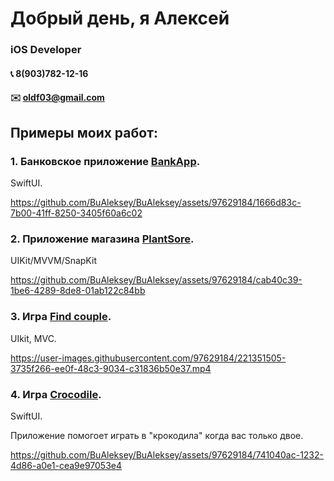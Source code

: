 # Добрый день, я Алексей
### iOS Developer <img height="15" width="15" src="https://cdn.simpleicons.org/Apple/yellow"/>
#### :telephone_receiver:  8(903)782-12-16
#### :envelope:  oldf03@gmail.com

## Примеры моих работ:

### 1. Банковское приложение [BankApp](https://github.com/BuAleksey/BankApp).

SwiftUI.

https://github.com/BuAleksey/BuAleksey/assets/97629184/1666d83c-7b00-41ff-8250-3405f60a6c02

### 2. Приложение магазина [PlantSore](https://github.com/BuAleksey/PlantSrore).

UIKit/MVVM/SnapKit

https://github.com/BuAleksey/BuAleksey/assets/97629184/cab40c39-1be6-4289-8de8-01ab122c84bb

### 3. Игра [Find couple](https://github.com/BuAleksey/Find-couple.git).

UIkit, MVC.

https://user-images.githubusercontent.com/97629184/221351505-3735f266-ee0f-48c3-9034-c31836b50e37.mp4

### 4. Игра [Crocodile](https://github.com/BuAleksey/CrocodileApp).

SwiftUI.

Приложение помогоет играть в "крокодила" когда вас только двое.

https://github.com/BuAleksey/BuAleksey/assets/97629184/741040ac-1232-4d86-a0e1-cea9e97053e4

